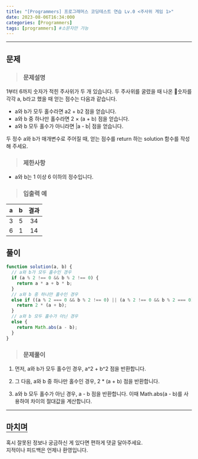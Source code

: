 ```yaml
---
title: "[Programmers] 프로그래머스 코딩테스트 연습 Lv.0 <주사위 게임 1>"
date: 2023-08-06T16:34:000
categories: [Programmers]
tags: [programmers] #소문자만 가능
---
```


---

## <b>문제</b>

<h3><blockquote>문제설명
</blockquote></h3>

1부터 6까지 숫자가 적힌 주사위가 두 개 있습니다. 두 주사위를 굴렸을 때 나온 숫자를 각각 a, b라고 했을 때 얻는 점수는 다음과 같습니다.

- a와 b가 모두 홀수라면 a2 + b2 점을 얻습니다.
- a와 b 중 하나만 홀수라면 2 × (a + b) 점을 얻습니다.
- a와 b 모두 홀수가 아니라면 |a - b| 점을 얻습니다.

두 정수 a와 b가 매개변수로 주어질 때, 얻는 점수를 return 하는 solution 함수를 작성해 주세요.

<h3><blockquote>제한사항
</blockquote></h3>

- a와 b는 1 이상 6 이하의 정수입니다.

<h3><blockquote>입출력 예
</blockquote></h3>

| a   |  b  | 결과 |
| --- | :-: | :--: |
| 3   |  5  |  34  |
| 6   |  1  |  14  |

## <b>풀이</b>

```js
function solution(a, b) {
  // a와 b가 모두 홀수인 경우
  if (a % 2 !== 0 && b % 2 !== 0) {
    return a * a + b * b;
  }
  // a와 b 중 하나만 홀수인 경우
  else if ((a % 2 === 0 && b % 2 !== 0) || (a % 2 !== 0 && b % 2 === 0)) {
    return 2 * (a + b);
  }
  // a와 b 모두 홀수가 아닌 경우
  else {
    return Math.abs(a - b);
  }
}
```

<h3><blockquote>문제풀이
</blockquote></h3>

1. 먼저, a와 b가 모두 홀수인 경우, a^2 + b^2 점을 반환합니다.

2. 그 다음, a와 b 중 하나만 홀수인 경우, 2 * (a + b) 점을 반환합니다.

3. a와 b 모두 홀수가 아닌 경우, a - b 점을 반환합니다. 이때 Math.abs(a - b)를 사용하여 차이의 절대값을 계산합니다.

---

## <b style="border-bottom:2px solid gray"><b>마치며</b></b>

<P>혹시 잘못된 정보나 궁금하신 게 있다면 편하게 댓글 달아주세요.<br/>
지적이나 피드백은 언제나 환영입니다.</p>

